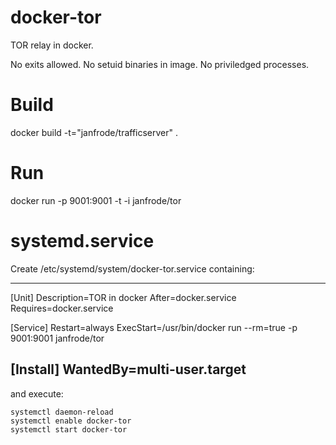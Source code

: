 docker-tor
==========

TOR relay in docker.

No exits allowed. No setuid binaries in image. No priviledged processes.


Build
=====
docker build -t="janfrode/trafficserver" .

Run
===
docker run -p 9001:9001  -t -i janfrode/tor

systemd.service
===============
Create /etc/systemd/system/docker-tor.service containing:

--------------------------------
[Unit]
Description=TOR in docker
After=docker.service
Requires=docker.service

[Service]
Restart=always
ExecStart=/usr/bin/docker run  --rm=true -p 9001:9001 janfrode/tor

[Install]
WantedBy=multi-user.target
--------------------------------
 
and execute:

    systemctl daemon-reload
    systemctl enable docker-tor
    systemctl start docker-tor


